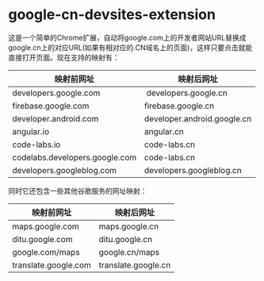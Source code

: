 # google-cn-devsites-extension

这是一个简单的Chrome扩展，自动将google.com上的开发者网站URL替换成google.cn上的对应URL(如果有相对应的.CN域名上的页面)，这样只要点击就能直接打开页面。现在支持的映射有：

| 映射前网址 | 映射后网址 |
| ------------- | ------------- |
| developers.google.com  | developers.google.cn |
| firebase.google.com  | firebase.google.cn |
| developer.android.com | developer.android.google.cn |
| angular.io | angular.cn |
| code-labs.io | code-labs.cn |
| codelabs.developers.google.com | code-labs.cn |
| developers.googleblog.com | developers.googleblog.cn |

同时它还包含一些其他谷歌服务的网址映射：

| 映射前网址 | 映射后网址 |
| ------------- | ------------- |
| maps.google.com | maps.google.cn |
| ditu.google.com | ditu.google.cn |
| google.com/maps | google.cn/maps |
| translate.google.com | translate.google.cn |
